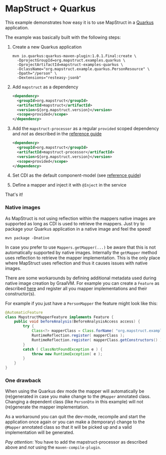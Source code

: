 # MapStruct + Quarkus

This example demonstrates how easy it is to use MapStruct in a [Quarkus](https://quarkus.io) application.

The example was basically built with the following steps:

1. Create a new Quarkus application

   ```
   mvn io.quarkus:quarkus-maven-plugin:1.0.1.Final:create \
     -DprojectGroupId=org.mapstruct.examples.quarkus \
     -DprojectArtifactId=mapstruct-examples-quarkus \
     -DclassName="org.mapstruct.example.quarkus.PersonResource" \
     -Dpath="/person" \
     -Dextensions="resteasy-jsonb"
   ```

2. Add `mapstruct` as a dependency
   
   ```xml
   <dependency>
     <groupId>org.mapstruct</groupId>
     <artifactId>mapstruct</artifactId>
     <version>${org.mapstruct.version}</version>
     <scope>provided</scope>
   </dependency>
   ```

3. Add the `mapstruct-processor` as a regular `provided` scoped dependency and *not* as described in the 
[reference guide](http://mapstruct.org/documentation/dev/reference/html/#_apache_maven)
   
   ```xml
   <dependency>
     <groupId>org.mapstruct</groupId>
     <artifactId>mapstruct-processor</artifactId>
     <version>${org.mapstruct.version}</version>
     <scope>provided</scope>
   </dependency>
   ```

4. Set CDI as the default component-model (see [reference guide](http://mapstruct.org/documentation/dev/reference/html/#configuration-options))
5. Define a mapper and inject it with `@Inject` in the service

That's it!

### Native images

As MapStruct is not using reflection within the mappers native images are supported as long as CDI is used to retrieve the mappers.
Just try to package your Quarkus application in a native image and feel the speed!

```
mvn package -Dnative
```

In case you prefer to use `Mappers.getMapper(...)` be aware that this is not automatically supported by native images. Internally the `getMapper` method uses reflection to 
retrieve the mapper implementation. 
This is the only place where MapStruct uses reflection and thus it causes issues with native images.

There are some workarounds by defining additional metadata used during native image creation by GraalVM. For example you can create a `Feature` as described 
[here](https://github.com/oracle/graal/blob/master/substratevm/REFLECTION.md) and register all you mapper implementations and their constructor(s).

For example if you just have a `PersonMapper` the feature might look like this:

```java
@AutomaticFeature
class MapstructMapperFeature implements Feature {
    public void beforeAnalysis(BeforeAnalysisAccess access) {
        try {
            Class<?> mapperClass = Class.forName( "org.mapstruct.example.quarkus.mapper.PersonMapperImpl" );
            RuntimeReflection.register( mapperClass );
            RuntimeReflection.register( mapperClass.getConstructors() );
        }
        catch ( ClassNotFoundException e ) {
            throw new RuntimeException( e );
        }
    }
}
```


### One drawback

When using the Quarkus dev mode the mapper will automatically be (re)generated in case you make change to the `@Mapper` annotated class.
Changing a dependent class (like `PersonDto` in this example) will not (re)generate the mapper implementation.

As a workaround you can quit the dev-mode, recompile and start the application once again or you can make a (temporary) change to the `@Mapper` annotated class so that it
will be picked up and a valid implementation will be generated.

*Pay attention*: You have to add the mapstruct-processor as described above and *not* using the `maven-compile-plugin`.
